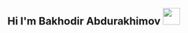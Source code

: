 ## Hi I'm Bakhodir Abdurakhimov  <img src="https://media1.giphy.com/media/v1.Y2lkPTc5MGI3NjExNXh6cDg5bjRqZnp2MHJ1eGI2cG5zb3ZlZTMwb2tlOHppcTdxcHV5aSZlcD12MV9pbnRlcm5hbF9naWZfYnlfaWQmY3Q9Zw/mwD9BTxqsN8xF75fNA/giphy.webp" width="35px">
